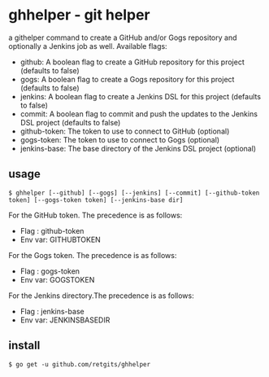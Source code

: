 # ghhelper - git helper
a githelper command to create a GitHub and/or Gogs repository and optionally a Jenkins job as well. Available flags:

* github: A boolean flag to create a GitHub repository for this project (defaults to false)
* gogs: A boolean flag to create a Gogs repository for this project (defaults to false)
* jenkins: A boolean flag to create a Jenkins DSL for this project (defaults to false)
* commit: A boolean flag to commit and push the updates to the Jenkins DSL project (defaults to false)
* github-token: The token to use to connect to GitHub (optional)
* gogs-token: The token to use to connect to Gogs (optional)
* jenkins-base: The base directory of the Jenkins DSL project (optional)

## usage
```
$ ghhelper [--github] [--gogs] [--jenkins] [--commit] [--github-token token] [--gogs-token token] [--jenkins-base dir]
```

For the GitHub token. The precedence is as follows:

* Flag   : github-token
* Env var: GITHUBTOKEN

For the Gogs token. The precedence is as follows:

* Flag   : gogs-token
* Env var: GOGSTOKEN

For the Jenkins directory.The precedence is as follows:

* Flag   : jenkins-base
* Env var: JENKINSBASEDIR

## install
```
$ go get -u github.com/retgits/ghhelper
```